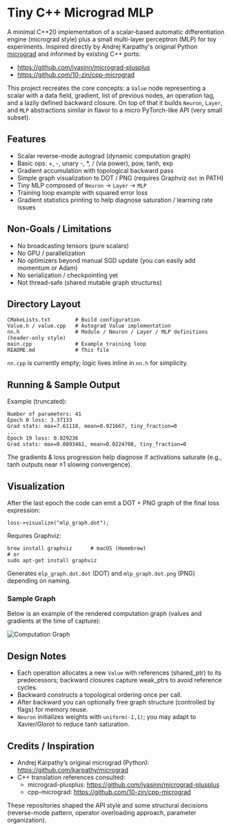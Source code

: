 # Tiny C++ Micrograd MLP

A minimal C++20 implementation of a scalar-based automatic differentiation engine (micrograd style) plus a small multi-layer perceptron (MLP) for toy experiments. Inspired directly by Andrej Karpathy's original Python [micrograd](https://github.com/karpathy/micrograd) and informed by existing C++ ports:

- https://github.com/iyasinn/micrograd-plusplus
- https://github.com/10-zin/cpp-micrograd

This project recreates the core concepts: a `Value` node representing a scalar with a data field, gradient, list of previous nodes, an operation tag, and a lazily defined backward closure. On top of that it builds `Neuron`, `Layer`, and `MLP` abstractions similar in flavor to a micro PyTorch-like API (very small subset).

## Features

- Scalar reverse-mode autograd (dynamic computation graph)
- Basic ops: +, -, unary -, \*, / (via power), pow, tanh, exp
- Gradient accumulation with topological backward pass
- Simple graph visualization to DOT / PNG (requires Graphviz `dot` in PATH)
- Tiny MLP composed of `Neuron` -> `Layer` -> `MLP`
- Training loop example with squared error loss
- Gradient statistics printing to help diagnose saturation / learning rate issues

## Non-Goals / Limitations

- No broadcasting tensors (pure scalars)
- No GPU / parallelization
- No optimizers beyond manual SGD update (you can easily add momentum or Adam)
- No serialization / checkpointing yet
- Not thread-safe (shared mutable graph structures)

## Directory Layout

```
CMakeLists.txt        # Build configuration
Value.h / value.cpp   # Autograd Value implementation
nn.h                  # Module / Neuron / Layer / MLP definitions (header-only style)
main.cpp              # Example training loop
README.md             # This file
```

`nn.cpp` is currently empty; logic lives inline in `nn.h` for simplicity.

## Running & Sample Output

Example (truncated):

```
Number of parameters: 41
Epoch 0 loss: 3.37133
Grad stats: max=7.61118, mean=0.921667, tiny_fraction=0
...
Epoch 19 loss: 0.029236
Grad stats: max=0.0893461, mean=0.0224708, tiny_fraction=0
```

The gradients & loss progression help diagnose if activations saturate (e.g., tanh outputs near ±1 slowing convergence).

## Visualization

After the last epoch the code can emit a DOT + PNG graph of the final loss expression:

```
loss->visualize("mlp_graph.dot");
```

Requires Graphviz:

```
brew install graphviz      # macOS (Homebrew)
# or
sudo apt-get install graphviz
```

Generates `mlp_graph.dot.dot` (DOT) and `mlp_graph.dot.png` (PNG) depending on naming.

### Sample Graph

Below is an example of the rendered computation graph (values and gradients at the time of capture):

![Computation Graph](mlp_graph.dot.png)

## Design Notes

- Each operation allocates a new `Value` with references (shared_ptr) to its predecessors; backward closures capture weak_ptrs to avoid reference cycles.
- Backward constructs a topological ordering once per call.
- After backward you can optionally free graph structure (controlled by flags) for memory reuse.
- `Neuron` initializes weights with `uniform(-1,1)`; you may adapt to Xavier/Glorot to reduce tanh saturation.

## Credits / Inspiration

- Andrej Karpathy’s original micrograd (Python): https://github.com/karpathy/micrograd
- C++ translation references consulted:
  - micrograd-plusplus: https://github.com/iyasinn/micrograd-plusplus
  - cpp-micrograd: https://github.com/10-zin/cpp-micrograd

These repositories shaped the API style and some structural decisions (reverse-mode pattern, operator overloading approach, parameter organization).
